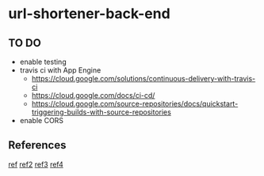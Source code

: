 # url-shortener-back-end


## TO DO
* enable testing
* travis ci with App Engine
  * https://cloud.google.com/solutions/continuous-delivery-with-travis-ci
  * https://cloud.google.com/docs/ci-cd/
  * https://cloud.google.com/source-repositories/docs/quickstart-triggering-builds-with-source-repositories
* enable CORS

## References
[ref](https://www.youtube.com/watch?v=7VNgjfmv_fE)
[ref2](https://codeburst.io/creating-custom-url-shortener-with-nodejs-de10bbbb89c7?source=bookmarks---------0-----------------------)
[ref3](https://codeforgeek.com/unit-testing-nodejs-application-using-mocha/)
[ref4](https://github.com/kriscfoster/express-mongo)

